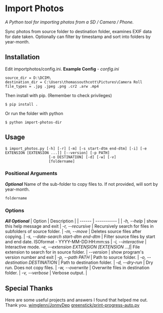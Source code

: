Import Photos
=============
<i>A Python tool for importing photos from a SD / Camera / Phone. </i>

Sync photos from source folder to destination folder, examines EXIF data for date taken. Optionally can filter by timestamp and sort into folders by year-month.

## Installation
Edit importphotos/config.ini.
<b>Example Config</b> - <i>config.ini</i>

    source_dir = D:\DCIM\
    destination_dir = C:\Users\thomassouthcott\Pictures\Camera Roll
    file_types = .jpg .jpeg .png .cr2 .arw .mp4

Then install with pip. (Remember to check privileges)

    $ pip install .

Or run the folder with python

    $ python import-photos-dir
    
## Usage

    $ import_photos.py [-h] [-r] [-m] [-s start-dtm end-dtm] [-i] [-e EXTENSION [EXTENSION ...]] [--version] [-p PATH]
                        [-o DESTINATION] [-d] [-w] [-v]
                        [foldername]
### Positional Arguments
<b><i>Optional</i></b>
Name of the sub-folder to copy files to. If not provided, will sort by year-month.

    foldername

### Options
<b><i>All Optional</i></b>
| Option | Description |
| ------ | ----------- |
|  <i>-h, --help</i>          |  show this help message and exit |
  <i>-r, --recursive</i>      | Recursively search for files in subfolders of source folder. |
  <i>-m, --move </i>          | Deletes source files after copying. |
  <i>-s, --date-search start-dtm end-dtm</i> | Filter source files by start and end date. ISOformat - YYYY-MM-DD:HH:mm:ss |
  <i>-i, --interactive</i>    | Interactive mode.
  <i>-e, --extension EXTENSION [EXTENSION ...]</i>| File extension to search for in source folder. |
  <i>--version</i>            | show program's version number and exit |
  <i>-p, --path PATH</i> | Path to source folder. |
  <i>-o, --destination DESTINATION</i> | Path to destination folder. |
  <i>-d, --dry-run</i>        | Dry run. Does not copy files. |
  <i>-w, --overwrite </i>     | Overwrite files in destination folder. |
  <i>-v, --verbose </i>       | Verbose output. |

## Special Thanks
Here are some useful projects and answers I found that helped me out. Thank you.
[wimglenn/JonnyDep](https://github.com/wimglenn/johnnydep)
[greenstick/print-progress-auto.py](https://gist.github.com/greenstick/b23e475d2bfdc3a82e34eaa1f6781ee4)
